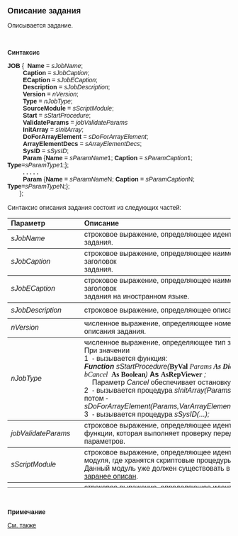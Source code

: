 ﻿<html>
<head>
<title>Job Definition</title>
<style type="text/css">
.style1 {
	font-style: normal;
}
</style>
</head>

<body>

<p><strong><font size="4" face="Arial">Описание задания</font></strong></p>

<p class="label"><font face="Arial">Описывается задание.</font></p>

<p class="label">&nbsp;</p>

<p class="label"><font face="Arial"><b>Синтаксис</b></font></p>

<p><font face="Arial"><strong>JOB </strong> { <strong>&nbsp;Name</strong> = <em>
sJobName</em>;<br>
<strong>&nbsp;&nbsp;&nbsp;&nbsp;&nbsp; </strong>&nbsp; <strong>&nbsp;Caption</strong> 
= <em>sJobCaption</em>;<br>
<strong>&nbsp;&nbsp;&nbsp;&nbsp;&nbsp; </strong>&nbsp; <strong>&nbsp;ECaption</strong> 
= <em>sJobECaption</em>;<br>
<strong>&nbsp;&nbsp;&nbsp;&nbsp;&nbsp; </strong>&nbsp; <strong>&nbsp;Description</strong> 
= <em>sJobDescription</em>;<br><strong>&nbsp;&nbsp;&nbsp;&nbsp;&nbsp; </strong>&nbsp; <strong>&nbsp;Version</strong> 
= <em>nVersion</em>;<br>
<strong>&nbsp;&nbsp;&nbsp;&nbsp;&nbsp; </strong>&nbsp; <strong>&nbsp;Type</strong> =
<em>nJobType</em>;<br>
<strong>&nbsp;&nbsp;&nbsp;&nbsp;&nbsp; </strong>&nbsp; <strong>&nbsp;SourceModule</strong> 
= <em>sScriptModule</em>;<br>
<strong>&nbsp;&nbsp;&nbsp;&nbsp;&nbsp; </strong>&nbsp; <strong>&nbsp;Start</strong> = <em>
sStartProcedure</em>;<br />
&nbsp;&nbsp;&nbsp;&nbsp;&nbsp;&nbsp;&nbsp;&nbsp; <strong>ValidateParams</strong> =
    <em>jobValidateParams</em><br>
<strong>&nbsp;&nbsp;&nbsp;&nbsp;&nbsp; </strong>&nbsp; <strong>&nbsp;InitArray </strong>
= <em>
sInitArray</em>;<br>
<strong>&nbsp;&nbsp;&nbsp;&nbsp;&nbsp; </strong>&nbsp; <strong>&nbsp;DoForArrayElement</strong> 
= <em>
sDoForArrayElement</em>;<br>
<strong>&nbsp;&nbsp;&nbsp;&nbsp;&nbsp; </strong>&nbsp; <strong>&nbsp;ArrayElementDecs </strong>
= <em>
sArrayElementDecs</em>;<br>
<strong>&nbsp;&nbsp;&nbsp;&nbsp;&nbsp; </strong>&nbsp; <strong>&nbsp;SysID </strong>= <em>
sSysID</em>;<br>
<strong>&nbsp;&nbsp;&nbsp;&nbsp;&nbsp; </strong>&nbsp; <strong>&nbsp;Param</strong> 
{<strong>Name </strong>= <em>sParamName</em>1;<strong> Caption </strong>= <em>
sParamCaption</em>1;<strong> Type</strong>=<em>sParamType</em>1;};<br>
<strong>&nbsp;&nbsp;&nbsp;&nbsp;&nbsp; </strong>&nbsp; <strong>&nbsp;. . . . .</strong><br>
<strong>&nbsp;&nbsp;&nbsp;&nbsp;&nbsp; </strong>&nbsp; <strong>&nbsp;Param</strong> 
{<strong>Name </strong>= <em>sParamName</em>N;<strong> Caption </strong>= <em>
sParamCaption</em>N;<strong> Type</strong>=<em>sParamType</em>N;};<br>
<strong>&nbsp;&nbsp;&nbsp;&nbsp;&nbsp; </strong>&nbsp;};<br>
<br>
Синтаксис описания задания состоит из следующих частей:</font></p>

<table border="1" cellPadding="5" cols="2" frame="below" rules="rows" height="608">
<TBODY>
  <tr vAlign="top">
    <td class="label" width="29%" height="18"><font face="Arial"><b>
	Параметр</b></font></td>
    <td class="label" width="71%" height="18"><font face="Arial"><strong>
	Описание</strong></font></td>
  </tr>
  <tr>
    <td width="29%" height="18"><font face="Arial"><em>sJobName</em></font></td>
    <td width="71%" height="18"><font face="Arial">строковое 
	выражение, определяющее идентификатор задания.</font></td>
  </tr>
  <tr>
    <td width="29%" height="36"><font face="Arial"><em>sJobCaption</em></font></td>
    <td width="71%" height="36"><font face="Arial">строковое 
	выражение, определяющее наименование-заголовок<br>
    задания.</font></td>
  </tr>
    <tr>
    <td width="29%" height="36"><font face="Arial"><em>sJobECaption</em></font></td>
    <td width="71%" height="36"><font face="Arial">строковое 
	выражение, определяющее наименование-заголовок<br>
    задания на иностранном языке.</font></td>
    </tr>
  <tr>
    <td width="29%" height="36"><font face="Arial"><em>sJobDescription</em></font></td>
    <td width="71%" height="36"><font face="Arial">строковое выражение, 
	определяющее описание
    задания.</font></td>
  </tr>
  <tr>
    <td width="29%" height="18"><em><font face="Arial">nVersion</font></em></td>
    <td width="71%" height="18"><font face="Arial">численное 
	выражение, определяющее номер версии описания задания.</font></td>
  </tr>
  <tr>
    <td width="29%" height="18"><font face="Arial"><em>nJobType</em></font></td>
    <td width="71%" height="18"><font face="Arial">численное 
	выражение, определяющее тип задания.<br>
    При значении<br>
    1&nbsp; - вызывается функция<span lang="ru">:</span> <span lang="ru"><strong><em>
	<br>
	Function</em></strong></span> </font><em><font face="Arial">
	sStartProcedure(<strong><span style="font-size: 12.0pt; font-family: &quot;Arial Armenian&quot;,&quot;sans-serif&quot;; mso-fareast-font-family: &quot;Times New Roman&quot;; mso-ansi-language: EN-US; mso-fareast-language: EN-US; mso-bidi-language: AR-SA; mso-bidi-font-weight: bold" class="style1">ByVal</span><span style="font-size:12.0pt;font-family:
&quot;Arial Armenian&quot;,&quot;sans-serif&quot;;mso-fareast-font-family:&quot;Times New Roman&quot;;
mso-ansi-language:EN-US;mso-fareast-language:EN-US;mso-bidi-language:AR-SA;
font-weight:normal;mso-bidi-font-weight:bold"> </span></strong>
	<span style="font-size: 12.0pt; font-family: &quot;Arial Armenian&quot;,&quot;sans-serif&quot;; mso-fareast-font-family: &quot;Times New Roman&quot;; mso-ansi-language: EN-US; mso-fareast-language: EN-US; mso-bidi-language: AR-SA; mso-bidi-font-weight: bold">
	Params</span><strong><span style="font-size:12.0pt;font-family:
&quot;Arial Armenian&quot;,&quot;sans-serif&quot;;mso-fareast-font-family:&quot;Times New Roman&quot;;
mso-ansi-language:EN-US;mso-fareast-language:EN-US;mso-bidi-language:AR-SA;
font-weight:normal;mso-bidi-font-weight:bold"> </span></strong>
	<span style="font-size: 12.0pt; font-family: &quot;Arial Armenian&quot;,&quot;sans-serif&quot;; mso-fareast-font-family: &quot;Times New Roman&quot;; mso-ansi-language: EN-US; mso-fareast-language: EN-US; mso-bidi-language: AR-SA; mso-bidi-font-weight: bold">
	<strong>As Dictionary,</strong></span><strong><span style="font-size:12.0pt;font-family:
&quot;Arial Armenian&quot;,&quot;sans-serif&quot;;mso-fareast-font-family:&quot;Times New Roman&quot;;
mso-ansi-language:EN-US;mso-fareast-language:EN-US;mso-bidi-language:AR-SA;
font-weight:normal;mso-bidi-font-weight:bold"> </span></strong></em><strong>
	<span style="font-size: 12.0pt; font-family: &quot;Arial Armenian&quot;,&quot;sans-serif&quot;; mso-fareast-font-family: &quot;Times New Roman&quot;; mso-ansi-language: EN-US; mso-fareast-language: EN-US; mso-bidi-language: AR-SA; mso-bidi-font-weight: bold">
	ByRef </span><em>
	<span style="font-size:12.0pt;font-family:
&quot;Arial Armenian&quot;,&quot;sans-serif&quot;;mso-fareast-font-family:&quot;Times New Roman&quot;;
mso-ansi-language:EN-US;mso-fareast-language:EN-US;mso-bidi-language:AR-SA;
font-weight:normal;mso-bidi-font-weight:bold">bCancel <span lang="ru">&nbsp;</span></span></em><span style="font-size: 12.0pt; font-family: &quot;Arial Armenian&quot;,&quot;sans-serif&quot;; mso-fareast-font-family: &quot;Times New Roman&quot;; mso-ansi-language: EN-US; mso-fareast-language: EN-US; mso-bidi-language: AR-SA; mso-bidi-font-weight: bold">As 
	Boolean</span></strong><em>)<span lang="ru"> <strong><span class="style1">As</span>
	</strong></span></em><span lang="ru"><strong>
	<span style="font-size: 12.0pt; font-family: &quot;Arial Armenian&quot;,&quot;sans-serif&quot;; mso-fareast-font-family: &quot;Times New Roman&quot;; mso-ansi-language: EN-US; mso-fareast-language: EN-US; mso-bidi-language: AR-SA; mso-bidi-font-weight: bold">
	AsRepViewer</span></strong><em> </em></span><em>;
	<br>
    </em>
    </font><font face="Arial">&nbsp;&nbsp;&nbsp; Параметр </font><em><font face="Arial">
	Cancel
    </font></em><font face="Arial">обеспечивает</font><em style="font-style: normal"><font face="Arial"> 
	остановку всех заданий.<br>
    </font></em><font face="Arial">2&nbsp; - вызывается процедура </font><em><font face="Arial">
    sInitArray(Params,VarArray)</font></em><font face="Arial">, а 
	потом -</font><em><font face="Arial"> </font></em><font face="Arial"> <em>
    sDoForArrayElement</em></font><em><font face="Arial">(Params,VarArrayElement)&nbsp;&nbsp;&nbsp;&nbsp;&nbsp;&nbsp;&nbsp;&nbsp;&nbsp;&nbsp;&nbsp;&nbsp;&nbsp;&nbsp;&nbsp;&nbsp;&nbsp;&nbsp;&nbsp;&nbsp;&nbsp;&nbsp;&nbsp;&nbsp;
    <br>
    </font></em><font face="Arial">3&nbsp; - вызывается процедура
    </font><em><font face="Arial">sSysID(...);</font></em></td>
  </tr>
    <tr>
    <td width="29%" height="36"><font face="Arial"><em>jobValidateParams</em></font></td>
    <td width="71%" height="36"><font face="Arial">строковое 
	выражение, определяющее идентификатор функции, которая выполняет проверку 
        передаваемых&nbsp; параметров.</font></td>
    </tr>
  <tr>
    <td width="29%" height="54"><em><font face="Arial">sScriptModule</font></em></td>
    <td width="71%" height="54"><font face="Arial">строковое 
	выражение, определяющее идентификатор модуля, где хранятся скриптовые 
	процедуры задания. Данный модуль уже должен существовать в системе и <a href="Module.html">
	заранее описан</a>.</font></td>
  </tr>
  <tr>
    <td width="29%" height="36"><em><font face="Arial">sStartProcedure</font></em></td>
    <td width="71%" height="36"><font face="Arial">строковое 
	выражение, определяющее идентификатор стартовой функции при <em>nJobType
    </em>=1, которая выполняется при запуске задания.</font></td>
  </tr>
</TBODY>
  <tr>
    <td width="29%" height="54"><font face="Arial"> <em>sInitArray</em></font></td>
    <td width="71%" height="54"><font face="Arial">строковое 
	выражение, определяющее идентификатор процедуры инициализации массива при
    <em>nJobType </em>=2, которая выполняется при запуске задания.</font></td>
  </tr>
  <tr>
    <td width="29%" height="18"><font face="Arial"> <em>
    sDoForArrayElement</em></font></td>
    <td width="71%" height="18"><font face="Arial">строковое 
	выражение, определяющее идентификатор процедуры выполняющей действие для 
	каждого элемента массива при <em>nJobType </em>=2, которая выполняется после 
	запуска процедуры инициализации массива.</font></td>
  </tr>
  <tr>
    <td width="29%" height="19"><font face="Arial"> <em>
    sArrayElementDecs</em></font></td>
    <td width="71%" height="19"><font face="Arial">строковое 
	выражение, определяющее идентификатор процедуры, которая возвращает код и 
	наименование для каждого элемента массива при <em>nJobType </em>=2.</font></td>
  </tr>
<tr>
    <td width="29%" height="19"><font face="Arial"> <em>sSysID</em></font></td>
    <td width="71%" height="19"><font face="Arial">строковое 
	выражение, определяющее идентификатор системной функции при <em>nJobType
    </em>=3, которая выполняется при запуске задания.</font></td>
  </tr>
  <tr>
    <td width="29%" height="18"><em><font face="Arial">sParamName</font></em></td>
    <td width="71%" height="18"><font face="Arial">строковое 
	выражение, определяющее идентификатор параметра.</font></td>
  </tr>
  <tr>
    <td width="29%" height="18"><em><font face="Arial">sParamCaption</font></em></td>
    <td width="71%" height="18"><font face="Arial">строковое 
	выражение, определяющее наименование параметра.</font></td>
  </tr>
  <tr>
    <td width="29%" height="18"><em><font face="Arial">sParamType</font></em></td>
    <td width="71%" height="18"><font face="Arial">строковое 
	выражение, определяющее <a href="../types.html">внутренний тип</a> параметра.</font></td>
  </tr>
</table>

<p class="label">&nbsp;</p>

<p class="label"><font face="Arial"><b>Примечание</b></font></p>

<p class="label"><font
face="Arial"><a href="../Defs.html">См. также</a></font></p>
</body>
</html>
